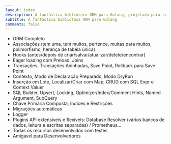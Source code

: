 ```yaml
---
layout: index
description: A fantástica biblioteca ORM para Golang, projetada para ser amigável para desenvolvedores.
subtitle: A fantástica biblioteca ORM para Golang
comments: falso
---
```


* <i class="fa fa-rocket" aria-hidden="true"></i> ORM Completo
* <i class="fa fa-rocket" aria-hidden="true"></i> Associações (tem uma, tem muitos, pertence, muitas para muitos, polimorfismo, herança de tabela única)
* <i class="fa fa-rocket" aria-hidden="true"></i> Hooks (antes/depois de criar/salvar/atualizar/delete/encontrar)
* <i class="fa fa-rocket" aria-hidden="true"></i> Eager loading com Preload, Joins
* <i class="fa fa-rocket" aria-hidden="true"></i> Transações, Transações Aninhadas, Save Point, Rollback para Save Point
* <i class="fa fa-rocket" aria-hidden="true"></i> Contexto, Modo de Declaração Preparado, Modo DryRun
* <i class="fa fa-rocket" aria-hidden="true"></i> Inserção em Lote, Localizar/Criar com Map, CRUD com SQL Expr e Context Valuer
* <i class="fa fa-rocket" aria-hidden="true"></i> SQL Builder, Upsert, Locking, Optimizer/Index/Comment Hints, Named Argument, SubQuery
* <i class="fa fa-rocket" aria-hidden="true"></i> Chave Primária Composta, Índices e Restrições
* <i class="fa fa-rocket" aria-hidden="true"></i> Migrações automáticas
* <i class="fa fa-rocket" aria-hidden="true"></i> Logger
* <i class="fa fa-rocket" aria-hidden="true"></i> Plugins API extensíveis e flexíveis: Database Resolver (vários bancos de dados, leitura e escritas separadas) / Prometheus...
* <i class="fa fa-rocket" aria-hidden="true"></i> Todas os recursos desenvolvidos com testes
* <i class="fa fa-rocket" aria-hidden="true"></i> Amigável para Desenvolvedores
